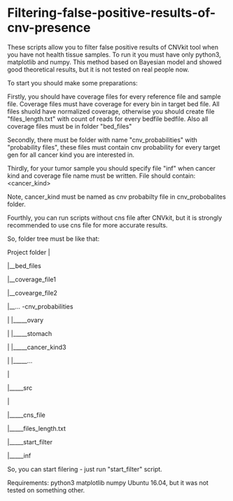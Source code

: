 # Filtering-false-positive-results-of-cnv-presence

These scripts allow you to filter false positive results of CNVkit tool when you have not health tissue samples.
To run it you must have only python3, matplotlib and numpy. 
This method based on Bayesian model and showed good theoretical results, but it is not tested on real people now.

To start you should make some preparations:

Firstly, you should have coverage files for every reference file and sample file. Coverage files must have coverage for every bin in target bed file. All files shuold have normalized coverage, otherwise you should create file "files_length.txt" with count of reads for every bedfile bedfile. Also all coverage files must be in folder "bed_files"

Secondly, there must be folder with name "cnv_probabilities" with "probability files", these files must contain cnv probability for every target gen for all cancer kind you are interested in.


Thirdly, for your tumor sample you should specify file "inf" when cancer kind and coverage file name must be written. 
File should contain:
<cancer_kind>
<coverage bed file name>
  
Note, cancer_kind must be named as cnv probabilty file in cnv_probobalites folder.

Fourthly, you can run scripts without cns file after CNVkit, but it is strongly recommended to use cns file for more accurate results. 

So, folder tree must be like that:


Project folder
|


|__bed_files


|__coverage_file1



   |__covearge_file2


   |__...
-cnv_probabilities


|       |_____ovary


|       |_____stomach


|       |_____cancer_kind3


|       |_____... 


|


|_____src


|


|_____cns_file


|_____files_length.txt


|_____start_filter


|_____inf

So, you can start filering - just run "start_filter" script.


Requirements:
python3
matplotlib
numpy
Ubuntu 16.04, but it was not tested on something other.
